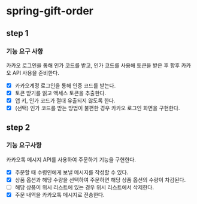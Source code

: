 # spring-gift-order
## step 1
### 기능 요구 사항
카카오 로그인을 통해 인가 코드를 받고, 인가 코드를 사용해 토큰을 받은 후 향후 카카오 API 사용을 준비한다.

- [x] 카카오계정 로그인을 통해 인증 코드를 받는다.
- [x] 토큰 받기를 읽고 액세스 토큰을 추출한다.
- [x] 앱 키, 인가 코드가 절대 유출되지 않도록 한다.
- [x] (선택) 인가 코드를 받는 방법이 불편한 경우 카카오 로그인 화면을 구현한다.
## step 2
### 기능 요구사항
카카오톡 메시지 API를 사용하여 주문하기 기능을 구현한다.

- [x] 주문할 때 수령인에게 보낼 메시지를 작성할 수 있다.
- [x] 상품 옵션과 해당 수량을 선택하여 주문하면 해당 상품 옵션의 수량이 차감된다.
- [ ] 해당 상품이 위시 리스트에 있는 경우 위시 리스트에서 삭제한다.
- [x] 주문 내역을 카카오톡 메시지로 전송한다.